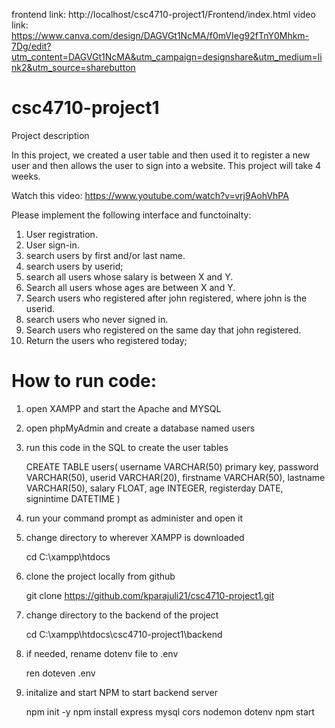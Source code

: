 frontend link: http://localhost/csc4710-project1/Frontend/index.html
video link: https://www.canva.com/design/DAGVGt1NcMA/f0mVIeg92fTnY0Mhkm-7Dg/edit?utm_content=DAGVGt1NcMA&utm_campaign=designshare&utm_medium=link2&utm_source=sharebutton

# csc4710-project1
Project description

In this project, we created a user table and then used it to register a new user and then allows the user to sign into a website. This project will take 4 weeks.

Watch this video: https://www.youtube.com/watch?v=vrj9AohVhPA

Please implement the following interface and functoinalty:

1.  User registration.
2.  User sign-in.
3.  search users by first and/or last name.
4.  search users by userid;
5.  search all users whose salary is between X and Y.
6.  Search all users whose ages are between X and Y.
7.  Search users who registered after john registered, where john is the userid.
8.  search users who never signed in.
9.  Search users who registered on the same day that john registered.
10. Return the users who registered today;


# How to run code:
1. open XAMPP and start the Apache and MYSQL
2. open phpMyAdmin and create a database named users
3. run this code in the SQL to create the user tables
   
      CREATE TABLE users(
      username VARCHAR(50) primary key,
      password VARCHAR(50),
      userid VARCHAR(20),
      firstname VARCHAR(50),
      lastname VARCHAR(50),
      salary FLOAT,
      age INTEGER,
      registerday DATE,
      signintime DATETIME
      )

5. run your command prompt as administer and open it
6. change directory to wherever XAMPP is downloaded
   
      cd C:\xampp\htdocs
   
8. clone the project locally from github
   
      git clone https://github.com/kparajuli21/csc4710-project1.git
   
10. change directory to the backend of the project

      cd C:\xampp\htdocs\csc4710-project1\backend

12. if needed, rename dotenv file to .env
    
      ren doteven .env

14. initalize and start NPM to start backend server
    
      npm init -y
      npm install express mysql cors nodemon dotenv
      npm start


